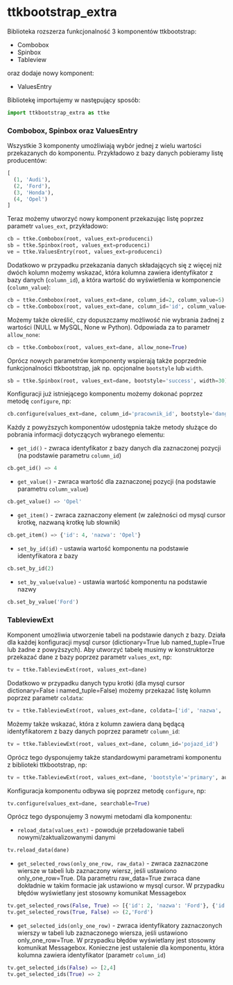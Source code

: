 # ttkbootstrap_extra

Biblioteka rozszerza funkcjonalność 3 komponentów ttkbootstrap:
- Combobox
- Spinbox
- Tableview

oraz dodaje nowy komponent:
- ValuesEntry

Bibliotekę importujemy w następujący sposób:
```python
import ttkbootstrap_extra as ttke
```

### Combobox, Spinbox oraz ValuesEntry
Wszystkie 3 komponenty umożliwiają wybór jednej z wielu wartości przekazanych do komponentu. Przykładowo z bazy danych pobieramy listę producentów:
```python
[
  (1, 'Audi'),
  (2, 'Ford'),
  (3, 'Honda'),
  (4, 'Opel')
]
```
Teraz możemy utworzyć nowy komponent przekazując listę poprzez parametr `values_ext`, przykładowo:
```python
cb = ttke.Combobox(root, values_ext=producenci)
sb = ttke.Spinbox(root, values_ext=producenci)
ve = ttke.ValuesEntry(root, values_ext=producenci)
```
Dodatkowo w przypadku przekazania danych składających się z więcej niż dwóch kolumn możemy wskazać, która kolumna zawiera identyfikator z bazy danych (`column_id`), a która wartość do wyświetlenia w komponencie (`column_value`):
```python
cb = ttke.Combobox(root, values_ext=dane, column_id=2, column_value=5) # dla wartości w mysql cursor dictionary=False oraz named_tuple=False 
cb = ttke.Combobox(root, values_ext=dane, column_id='id', column_value='nazwa') # dla wartości w mysql cursor dictionary=True lub named_tuple=True 
```
Możemy także określić, czy dopuszczamy możliwość nie wybrania żadnej z wartości (NULL w MySQL, None w Python). Odpowiada za to parametr `allow_none`:
```python
cb = ttke.Combobox(root, values_ext=dane, allow_none=True)
```
Oprócz nowych parametrów komponenty wspierają także poprzednie funkcjonalności ttkbootstrap, jak np. opcjonalne `bootstyle` lub `width`.
```python
sb = ttke.Spinbox(root, values_ext=dane, bootstyle='success', width=30)
```
Konfiguracji już istniejącego komponentu możemy dokonać poprzez metodę `configure`, np:
```python
cb.configure(values_ext=dane, column_id='pracownik_id', bootstyle='danger')
```
Każdy z powyższych komponentów udostępnia także metody służące do pobrania informacji dotyczących wybranego elementu:
- `get_id()` - zwraca identyfikator z bazy danych dla zaznaczonej pozycji (na podstawie parametru `column_id`)
```python
cb.get_id() => 4
```
- `get_value()` - zwraca wartość dla zaznaczonej pozycji (na podstawie parametru `column_value`)
```python
cb.get_value() => 'Opel'
```
- `get_item()` - zwraca zaznaczony element (w zależności od mysql cursor krotkę, nazwaną krotkę lub słownik)
```python
cb.get_item() => {'id': 4, 'nazwa': 'Opel'}
```
- `set_by_id(id)` - ustawia wartość komponentu na podstawie identyfikatora z bazy
```python
cb.set_by_id(2)
```
- `set_by_value(value)` - ustawia wartość komponentu na podstawie nazwy
```python
cb.set_by_value('Ford')
```
### TableviewExt
Komponent umożliwia utworzenie tabeli na podstawie danych z bazy. Działa dla każdej konfiguracji mysql cursor (dictionary=True lub named_tuple=True lub żadne z powyższych). Aby utworzyć tabelę musimy w konstruktorze przekazać dane z bazy poprzez parametr `values_ext`, np:
```python
tv = ttke.TableviewExt(root, values_ext=dane)
```
Dodatkowo w przypadku danych typu krotki (dla mysql cursor dictionary=False i named_tuple=False) możemy przekazać listę kolumn poprzez parametr `coldata`:
```python
tv = ttke.TableviewExt(root, values_ext=dane, coldata=['id', 'nazwa', 'data'])
```
Możemy także wskazać, która z kolumn zawiera daną będącą identyfikatorem z bazy danych poprzez parametr `column_id`:
```python
tv = ttke.TableviewExt(root, values_ext=dane, column_id='pojazd_id')
```
Oprócz tego dysponujemy także standardowymi parametrami komponentu z biblioteki ttkbootstrap, np:
```python
tv = ttke.TableviewExt(root, values_ext=dane, 'bootstyle'='primary', autofit=True, height=15)
```
Konfiguracja komponentu odbywa się poprzez metodę `configure`, np:
```python
tv.configure(values_ext=dane, searchable=True)
```
Oprócz tego dysponujemy 3 nowymi metodami dla komponentu:
- `reload_data(values_ext)` - powoduje przeładowanie tabeli nowymi/zaktualizowanymi danymi
```python
tv.reload_data(dane)
```
- `get_selected_rows(only_one_row, raw_data)` - zwraca zaznaczone wiersze w tabeli lub zaznaczony wiersz, jeśli ustawiono only_one_row=True. Dla parametru raw_data=True zwraca dane dokładnie w takim formacie jak ustawiono w mysql cursor. W przypadku błędów wyświetlany jest stosowny komunikat Messagebox
```python
tv.get_selected_rows(False, True) => [{'id': 2, 'nazwa': 'Ford'}, {'id': 4, 'nazwa': 'Opel'}]
tv.get_selected_rows(True, False) => (2,'Ford')
```
- `get_selected_ids(only_one_row)` - zwraca identyfikatory zaznaczonych wierszy w tabeli lub zaznaczonego wiersza, jeśli ustawiono only_one_row=True. W przypadku błędów wyświetlany jest stosowny komunikat Messagebox. Konieczne jest ustalenie dla komponentu, która kolumna zawiera identyfikator (parametr `column_id`)
```python
tv.get_selected_ids(False) => [2,4]
tv.get_selected_ids(True) => 2
```

